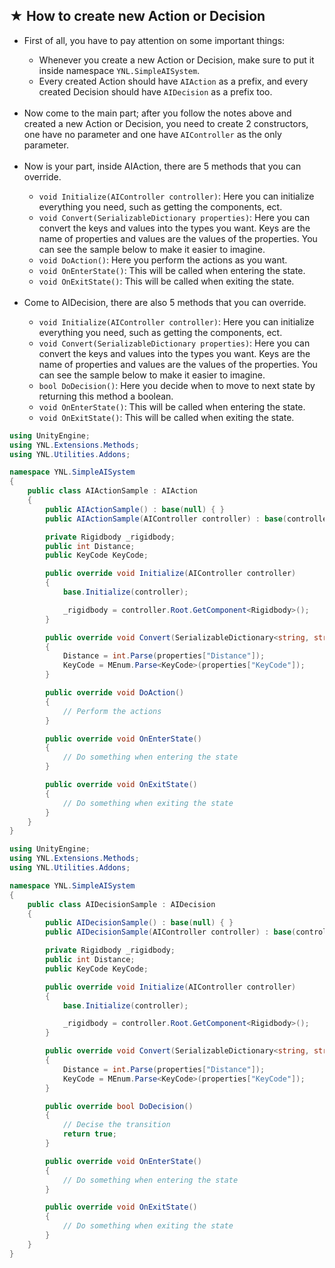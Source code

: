 <adetails>
<summary><h2><div id="part1"> ★ How to create new Action or Decision </div></h2></summary>

<ul>
  <li> First of all, you have to pay attention on some important things: </li>
  <ul>
    <li> Whenever you create a new Action or Decision, make sure to put it inside namespace <code>YNL.SimpleAISystem</code>. </li>
    <li> Every created Action should have <code>AIAction</code> as a prefix, and every created Decision should have <code>AIDecision</code> as a prefix too. </li>
  </ul>
  <br>
  <li> Now come to the main part; after you follow the notes above and created a new Action or Decision, you need to create 2 constructors, one have no parameter and one have <code>AIController</code> as the only parameter. </li>
  <br>
  <li> Now is your part, inside AIAction, there are 5 methods that you can override. </li>
  <ul>
    <li> <code>void Initialize(AIController controller)</code>: Here you can initialize everything you need, such as getting the components, ect. </li>
    <li> <code>void Convert(SerializableDictionary<string, string> properties)</code>: Here you can convert the keys and values into the types you want. Keys are the name of properties and values are the values of the properties. You can see the sample below to make it easier to imagine.</li>
    <li> <code>void DoAction()</code>: Here you perform the actions as you want. </li>
    <li> <code>void OnEnterState()</code>: This will be called when entering the state. </li>
    <li> <code>void OnExitState()</code>: This will be called when exiting the state. </li>
  </ul>
  <br>
  <li> Come to AIDecision, there are also 5 methods that you can override. </li>
  <ul>
    <li> <code>void Initialize(AIController controller)</code>: Here you can initialize everything you need, such as getting the components, ect. </li>
    <li> <code>void Convert(SerializableDictionary<string, string> properties)</code>: Here you can convert the keys and values into the types you want. Keys are the name of properties and values are the values of the properties. You can see the sample below to make it easier to imagine.</li>
    <li> <code>bool DoDecision()</code>: Here you decide when to move to next state by returning this method a boolean. </li>
    <li> <code>void OnEnterState()</code>: This will be called when entering the state. </li>
    <li> <code>void OnExitState()</code>: This will be called when exiting the state. </li>
  </ul>
</ul>

```csharp
using UnityEngine;
using YNL.Extensions.Methods;
using YNL.Utilities.Addons;

namespace YNL.SimpleAISystem
{
    public class AIActionSample : AIAction
    {
        public AIActionSample() : base(null) { }
        public AIActionSample(AIController controller) : base(controller) { }

        private Rigidbody _rigidbody;
        public int Distance;
        public KeyCode KeyCode;

        public override void Initialize(AIController controller)
        {
            base.Initialize(controller);

            _rigidbody = controller.Root.GetComponent<Rigidbody>();
        }

        public override void Convert(SerializableDictionary<string, string> properties)
        {
            Distance = int.Parse(properties["Distance"]);
            KeyCode = MEnum.Parse<KeyCode>(properties["KeyCode"]);
        }

        public override void DoAction()
        {
            // Perform the actions
        }

        public override void OnEnterState()
        {
            // Do something when entering the state
        }

        public override void OnExitState()
        {
            // Do something when exiting the state
        }
    }
}
```

```csharp
using UnityEngine;
using YNL.Extensions.Methods;
using YNL.Utilities.Addons;

namespace YNL.SimpleAISystem
{
    public class AIDecisionSample : AIDecision
    {
        public AIDecisionSample() : base(null) { }
        public AIDecisionSample(AIController controller) : base(controller) { }

        private Rigidbody _rigidbody;
        public int Distance;
        public KeyCode KeyCode;

        public override void Initialize(AIController controller)
        {
            base.Initialize(controller);

            _rigidbody = controller.Root.GetComponent<Rigidbody>();
        }

        public override void Convert(SerializableDictionary<string, string> properties)
        {
            Distance = int.Parse(properties["Distance"]);
            KeyCode = MEnum.Parse<KeyCode>(properties["KeyCode"]);
        }

        public override bool DoDecision()
        {
            // Decise the transition
            return true;
        }

        public override void OnEnterState()
        {
            // Do something when entering the state
        }

        public override void OnExitState()
        {
            // Do something when exiting the state
        }
    }
}
```

</adetails>

